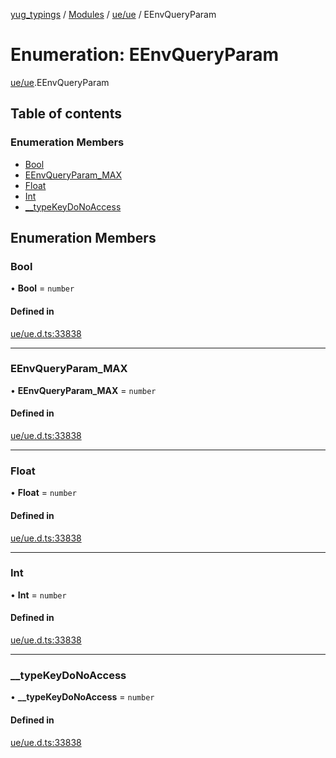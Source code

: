 [yug_typings](../README.md) / [Modules](../modules.md) / [ue/ue](../modules/ue_ue.md) / EEnvQueryParam

# Enumeration: EEnvQueryParam

[ue/ue](../modules/ue_ue.md).EEnvQueryParam

## Table of contents

### Enumeration Members

- [Bool](ue_ue.EEnvQueryParam.md#bool)
- [EEnvQueryParam\_MAX](ue_ue.EEnvQueryParam.md#eenvqueryparam_max)
- [Float](ue_ue.EEnvQueryParam.md#float)
- [Int](ue_ue.EEnvQueryParam.md#int)
- [\_\_typeKeyDoNoAccess](ue_ue.EEnvQueryParam.md#__typekeydonoaccess)

## Enumeration Members

### Bool

• **Bool** = `number`

#### Defined in

[ue/ue.d.ts:33838](https://github.com/YugMetaverse/yug_typings/blob/b7d9b19/ue/ue.d.ts#L33838)

___

### EEnvQueryParam\_MAX

• **EEnvQueryParam\_MAX** = `number`

#### Defined in

[ue/ue.d.ts:33838](https://github.com/YugMetaverse/yug_typings/blob/b7d9b19/ue/ue.d.ts#L33838)

___

### Float

• **Float** = `number`

#### Defined in

[ue/ue.d.ts:33838](https://github.com/YugMetaverse/yug_typings/blob/b7d9b19/ue/ue.d.ts#L33838)

___

### Int

• **Int** = `number`

#### Defined in

[ue/ue.d.ts:33838](https://github.com/YugMetaverse/yug_typings/blob/b7d9b19/ue/ue.d.ts#L33838)

___

### \_\_typeKeyDoNoAccess

• **\_\_typeKeyDoNoAccess** = `number`

#### Defined in

[ue/ue.d.ts:33838](https://github.com/YugMetaverse/yug_typings/blob/b7d9b19/ue/ue.d.ts#L33838)
